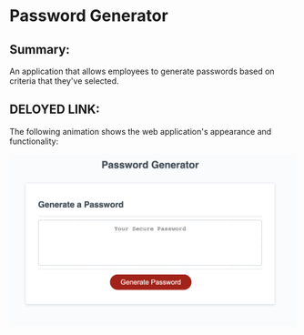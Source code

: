 # Password Generator

## Summary: 
An application that allows employees to generate passwords based on criteria that they've selected.

## DELOYED LINK: 

The following animation shows the web application's appearance and functionality:

![password generator demo](screenshot-pwgenerator.png)
